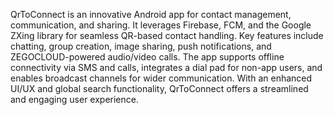 QrToConnect is an innovative Android app for contact management, communication, and sharing. It leverages Firebase, FCM, and the Google ZXing library for seamless QR-based contact handling. Key features include chatting, group creation, image sharing, push notifications, and ZEGOCLOUD-powered audio/video calls. The app supports offline connectivity via SMS and calls, integrates a dial pad for non-app users, and enables broadcast channels for wider communication. With an enhanced UI/UX and global search functionality, QrToConnect offers a streamlined and engaging user experience.
